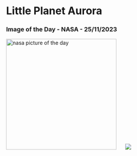 # Little Planet Aurora
### Image of the Day - NASA - 25/11/2023
<img src="https://apod.nasa.gov/apod/image/2311/Kirkjufell2023Nov9_1024.jpg" alt="nasa picture of the day" width="300"/>&nbsp; &nbsp; &nbsp; <img src="https://github-readme-streak-stats.herokuapp.com/?user=tempo-riz&theme=cobalt" >



  
